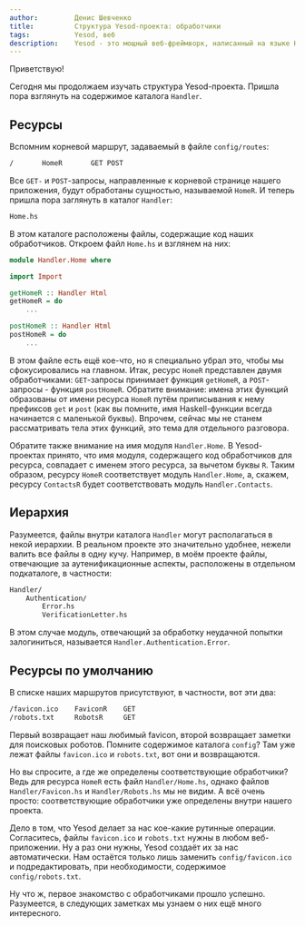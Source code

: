 ```yaml
---
author:         Денис Шевченко
title:          Структура Yesod-проекта: обработчики
tags:           Yesod, веб
description:    Yesod - это мощный веб-фреймворк, написанный на языке Haskell. Изучаем структуру нашего проекта. На очереди - обработчики запросов.
---
```


Приветствую!

Сегодня мы продолжаем изучать структура Yesod-проекта. Пришла пора взглянуть на содержимое каталога `Handler`.

## Ресурсы

Вспомним корневой маршрут, задаваемый в файле `config/routes`:

```bash
/       HomeR       GET POST
```

Все `GET-` и `POST`-запросы, направленные к корневой странице нашего приложения, будут обработаны сущностью, называемой `HomeR`. И теперь пришла пора заглянуть в каталог `Handler`:

```bash
Home.hs
```

В этом каталоге расположены файлы, содержащие код наших обработчиков. Откроем файл `Home.hs` и взглянем на них:

```haskell
module Handler.Home where

import Import

getHomeR :: Handler Html
getHomeR = do
    ...

postHomeR :: Handler Html
postHomeR = do
    ...
```

В этом файле есть ещё кое-что, но я специально убрал это, чтобы мы сфокусировались на главном. Итак, ресурс `HomeR` представлен двумя обработчиками: `GET`-запросы принимает функция `getHomeR`, а `POST`-запросы - функция `postHomeR`. Обратите внимание: имена этих функций образованы от имени ресурса `HomeR` путём приписывания к нему префиксов `get` и `post` (как вы помните, имя Haskell-функции всегда начинается с маленькой буквы). Впрочем, сейчас мы не станем рассматривать тела этих функций, это тема для отдельного разговора.

Обратите также внимание на имя модуля `Handler.Home`. В Yesod-проектах принято, что имя модуля, содержащего код обработчиков для ресурса, совпадает с именем этого ресурса, за вычетом буквы `R`. Таким образом, ресурсу `HomeR` соответствует модуль `Handler.Home`, а, скажем, ресурсу `ContactsR` будет соответствовать модуль `Handler.Contacts`.

## Иерархия

Разумеется, файлы внутри каталога `Handler` могут располагаться в некой иерархии. В реальном проекте это значительно удобнее, нежели валить все файлы в одну кучу. Например, в моём проекте файлы, отвечающие за аутенификационные аспекты, расположены в отдельном подкаталоге, в частности:

```bash
Handler/
    Authentication/
        Error.hs
        VerificationLetter.hs
```

В этом случае модуль, отвечающий за обработку неудачной попытки залогиниться, называется `Handler.Authentication.Error`.

## Ресурсы по умолчанию

В списке наших маршрутов присутствуют, в частности, вот эти два:

```bash
/favicon.ico    FaviconR    GET
/robots.txt     RobotsR     GET
```

Первый возвращает наш любимый favicon, второй возвращает заметки для поисковых роботов. Помните содержимое каталога `config`? Там уже лежат файлы `favicon.ico` и `robots.txt`, вот они и возвращаются.

Но вы спросите, а где же определены соответствующие обработчики? Ведь для ресурса `HomeR` есть файл `Handler/Home.hs`, однако файлов `Handler/Favicon.hs` и `Handler/Robots.hs` мы не видим. А всё очень просто: соответствующие обработчики уже определены внутри нашего проекта.

Дело в том, что Yesod делает за нас кое-какие рутинные операции. Согласитесь, файлы `favicon.ico` и `robots.txt` нужны в любом веб-приложении. Ну а раз они нужны, Yesod создаёт их за нас автоматически. Нам остаётся только лишь заменить `config/favicon.ico` и подредактировать, при необходимости, содержимое `config/robots.txt`.

Ну что ж, первое знакомство с обработчиками прошло успешно. Разумеется, в следующих заметках мы узнаем о них ещё много интересного.

